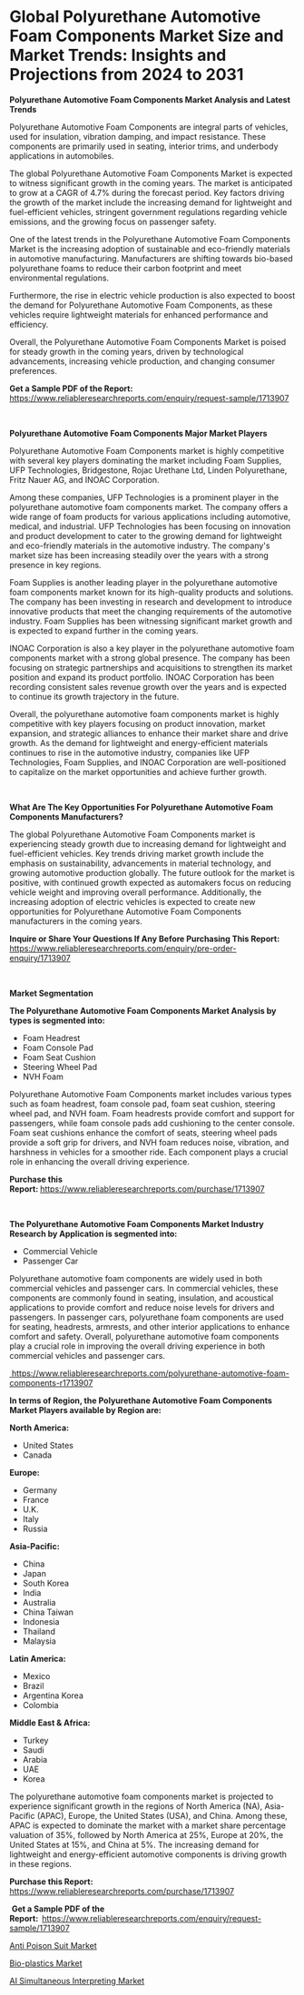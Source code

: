 <p><h1>Global Polyurethane Automotive Foam Components Market Size and Market Trends: Insights and Projections from 2024 to 2031</h1></p><p><strong>Polyurethane Automotive Foam Components Market Analysis and Latest Trends</strong></p>
<p><p>Polyurethane Automotive Foam Components are integral parts of vehicles, used for insulation, vibration damping, and impact resistance. These components are primarily used in seating, interior trims, and underbody applications in automobiles.</p><p>The global Polyurethane Automotive Foam Components Market is expected to witness significant growth in the coming years. The market is anticipated to grow at a CAGR of 4.7% during the forecast period. Key factors driving the growth of the market include the increasing demand for lightweight and fuel-efficient vehicles, stringent government regulations regarding vehicle emissions, and the growing focus on passenger safety.</p><p>One of the latest trends in the Polyurethane Automotive Foam Components Market is the increasing adoption of sustainable and eco-friendly materials in automotive manufacturing. Manufacturers are shifting towards bio-based polyurethane foams to reduce their carbon footprint and meet environmental regulations.</p><p>Furthermore, the rise in electric vehicle production is also expected to boost the demand for Polyurethane Automotive Foam Components, as these vehicles require lightweight materials for enhanced performance and efficiency.</p><p>Overall, the Polyurethane Automotive Foam Components Market is poised for steady growth in the coming years, driven by technological advancements, increasing vehicle production, and changing consumer preferences.</p></p>
<p><strong>Get a Sample PDF of the Report:&nbsp;</strong> <a href="https://www.reliableresearchreports.com/enquiry/request-sample/1713907">https://www.reliableresearchreports.com/enquiry/request-sample/1713907</a></p>
<p>&nbsp;</p>
<p><strong>Polyurethane Automotive Foam Components Major Market Players</strong></p>
<p><p>Polyurethane Automotive Foam Components market is highly competitive with several key players dominating the market including Foam Supplies, UFP Technologies, Bridgestone, Rojac Urethane Ltd, Linden Polyurethane, Fritz Nauer AG, and INOAC Corporation.</p><p>Among these companies, UFP Technologies is a prominent player in the polyurethane automotive foam components market. The company offers a wide range of foam products for various applications including automotive, medical, and industrial. UFP Technologies has been focusing on innovation and product development to cater to the growing demand for lightweight and eco-friendly materials in the automotive industry. The company's market size has been increasing steadily over the years with a strong presence in key regions.</p><p>Foam Supplies is another leading player in the polyurethane automotive foam components market known for its high-quality products and solutions. The company has been investing in research and development to introduce innovative products that meet the changing requirements of the automotive industry. Foam Supplies has been witnessing significant market growth and is expected to expand further in the coming years.</p><p>INOAC Corporation is also a key player in the polyurethane automotive foam components market with a strong global presence. The company has been focusing on strategic partnerships and acquisitions to strengthen its market position and expand its product portfolio. INOAC Corporation has been recording consistent sales revenue growth over the years and is expected to continue its growth trajectory in the future.</p><p>Overall, the polyurethane automotive foam components market is highly competitive with key players focusing on product innovation, market expansion, and strategic alliances to enhance their market share and drive growth. As the demand for lightweight and energy-efficient materials continues to rise in the automotive industry, companies like UFP Technologies, Foam Supplies, and INOAC Corporation are well-positioned to capitalize on the market opportunities and achieve further growth.</p></p>
<p>&nbsp;</p>
<p><strong>What Are The Key Opportunities For Polyurethane Automotive Foam Components Manufacturers?</strong></p>
<p><p>The global Polyurethane Automotive Foam Components market is experiencing steady growth due to increasing demand for lightweight and fuel-efficient vehicles. Key trends driving market growth include the emphasis on sustainability, advancements in material technology, and growing automotive production globally. The future outlook for the market is positive, with continued growth expected as automakers focus on reducing vehicle weight and improving overall performance. Additionally, the increasing adoption of electric vehicles is expected to create new opportunities for Polyurethane Automotive Foam Components manufacturers in the coming years.</p></p>
<p><strong>Inquire or Share Your Questions If Any Before Purchasing This Report:</strong> <a href="https://www.reliableresearchreports.com/enquiry/pre-order-enquiry/1713907">https://www.reliableresearchreports.com/enquiry/pre-order-enquiry/1713907</a></p>
<p>&nbsp;</p>
<p><strong>Market Segmentation</strong></p>
<p><strong>The Polyurethane Automotive Foam Components Market Analysis by types is segmented into:</strong></p>
<p><ul><li>Foam Headrest</li><li>Foam Console Pad</li><li>Foam Seat Cushion</li><li>Steering Wheel Pad</li><li>NVH Foam</li></ul></p>
<p><p>Polyurethane Automotive Foam Components market includes various types such as foam headrest, foam console pad, foam seat cushion, steering wheel pad, and NVH foam. Foam headrests provide comfort and support for passengers, while foam console pads add cushioning to the center console. Foam seat cushions enhance the comfort of seats, steering wheel pads provide a soft grip for drivers, and NVH foam reduces noise, vibration, and harshness in vehicles for a smoother ride. Each component plays a crucial role in enhancing the overall driving experience.</p></p>
<p><strong>Purchase this Report:&nbsp;</strong><a href="https://www.reliableresearchreports.com/purchase/1713907">https://www.reliableresearchreports.com/purchase/1713907</a></p>
<p>&nbsp;</p>
<p><strong>The Polyurethane Automotive Foam Components Market Industry Research by Application is segmented into:</strong></p>
<p><ul><li>Commercial Vehicle</li><li>Passenger Car</li></ul></p>
<p><p>Polyurethane automotive foam components are widely used in both commercial vehicles and passenger cars. In commercial vehicles, these components are commonly found in seating, insulation, and acoustical applications to provide comfort and reduce noise levels for drivers and passengers. In passenger cars, polyurethane foam components are used for seating, headrests, armrests, and other interior applications to enhance comfort and safety. Overall, polyurethane automotive foam components play a crucial role in improving the overall driving experience in both commercial vehicles and passenger cars.</p></p>
<p><a href="https://www.reliableresearchreports.com/polyurethane-automotive-foam-components-r1713907">&nbsp;https://www.reliableresearchreports.com/polyurethane-automotive-foam-components-r1713907</a></p>
<p><strong>In terms of Region, the Polyurethane Automotive Foam Components Market Players available by Region are:</strong></p>
<p>
    <p> <strong> North America: </strong>
        <ul>
            <li>United States</li>
            <li>Canada</li>
        </ul>
        </p> 
    <p> <strong> Europe: </strong>
        <ul>
            <li>Germany</li>
            <li>France</li>
            <li>U.K.</li>
            <li>Italy</li>
            <li>Russia</li>
        </ul>
        </p> 
    <p> <strong> Asia-Pacific: </strong>
        <ul>
            <li>China</li>
            <li>Japan</li>
            <li>South Korea</li>
            <li>India</li>
            <li>Australia</li>
            <li>China Taiwan</li>
            <li>Indonesia</li>
            <li>Thailand</li>
            <li>Malaysia</li>
        </ul>
        </p> 
    <p> <strong> Latin America: </strong>
        <ul>
            <li>Mexico</li>
            <li>Brazil</li>
            <li>Argentina Korea</li>
            <li>Colombia</li>
        </ul>
        </p> 
    <p> <strong> Middle East & Africa: </strong>
        <ul>
            <li>Turkey</li>
            <li>Saudi</li>
            <li>Arabia</li>
            <li>UAE</li>
            <li>Korea</li>
        </ul>
    </p>
    </p>
<p><p>The polyurethane automotive foam components market is projected to experience significant growth in the regions of North America (NA), Asia-Pacific (APAC), Europe, the United States (USA), and China. Among these, APAC is expected to dominate the market with a market share percentage valuation of 35%, followed by North America at 25%, Europe at 20%, the United States at 15%, and China at 5%. The increasing demand for lightweight and energy-efficient automotive components is driving growth in these regions.</p></p>
<p><strong>Purchase this Report: </strong><a href="https://www.reliableresearchreports.com/purchase/1713907">https://www.reliableresearchreports.com/purchase/1713907</a></p>
<p>&nbsp;<strong>Get a Sample PDF of the Report:&nbsp;&nbsp;</strong><a href="https://www.reliableresearchreports.com/enquiry/request-sample/1713907">https://www.reliableresearchreports.com/enquiry/request-sample/1713907</a></p>
<p><strong></strong></p>
<p><p><a href="https://medium.com/@polesdua.1/global-anti-poison-suit-market-focus-on-application-end-use-industry-type-equipment-and-region-b71c68e31c13">Anti Poison Suit Market</a></p><p><a href="https://medium.com/@rontaybrewer02024/navigating-the-global-bio-plastics-market-landscape-trends-forecasts-and-impact-analysis-2024-75a8d201d500">Bio-plastics Market</a></p><p><a href="https://medium.com/@sura.dutkadut/global-ai-simultaneous-interpreting-market-by-product-type-by-application-by-region-and-companies-8184e41f7059">AI Simultaneous Interpreting Market</a></p></p>